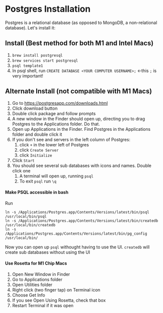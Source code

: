# Postgres Installation

Postgres is a relational database (as opposed to MongoDB, a non-relational database).  Let's install it:

## Install (Best method for both M1 and Intel Macs)

1. `brew install postgresql`
1. `brew services start postgresql`
1. `psql template1`
1. In psql shell, run `CREATE DATABASE <YOUR COMPUTER USERNAME>;` <-this `;` is very important!

## Alternate Install (not compatible with M1 Macs)

1. Go to https://postgresapp.com/downloads.html
1. Click download button
1. Double click package and follow prompts
1. A new window in the Finder should open up, directing you to drag Postgres to the Applications folder.  Do that.
1. Open up Applications in the Finder.  Find Postgres in the Applications folder and double click it
1. If you don't see and servers in the left column of Postgres:
	1. click `+` in the lower left of Postgres
	1. click `Create Server`
	1. click `Initialize`
1. Click `Start`
1. You should see several sub databases with icons and names.  Double click one
	1. A terminal will open up, running `psql`
	1. To exit `psql` run `\q`

#### Make PSQL accessible in bash

Run

```
ln -s /Applications/Postgres.app/Contents/Versions/latest/bin/psql /usr/local/bin/psql
ln -s /Applications/Postgres.app/Contents/Versions/latest/bin/createdb /usr/local/bin/createdb
ln -s /Applications/Postgres.app/Contents/Versions/latest/bin/pg_config /usr/local/bin/
```

Now you can open up `psql` withought having to use the UI.  `createdb` will create sub databases without using the UI

#### Use Rosetta for M1 Chip Macs

1. Open New Window in Finder
1. Go to Applications folder
1. Open Utilities folder
1. Right click (two finger tap) on Terminal icon
1. Choose Get Info
1. If you see Open Using Rosetta, check that box
1. Restart Terminal if it was open
